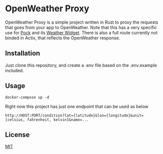 # OpenWeather Proxy

OpenWeather Proxy is a simple project written in Rust to proxy the requests that goes from your app to OpenWeather.
Note that this has a very specific use for [Pock](https://github.com/pock/pock) and its [Weather Widget](https://github.com/pock/weather-widget).
There is also a full route currently not binded in Actix, that reflects the OpenWeather response.

## Installation

Just clone this repository, and create a .env file based on the .env.example included.

## Usage

```
docker-compose up -d
```
Right now this project has just one endpoint that can be used as below
```
http://HOST:PORT/condition?lat={latitude}&lon={longitude}&unit=[celsius, fahrenheit, kelvin]&name=...
```

## License
[MIT](https://choosealicense.com/licenses/mit/)
